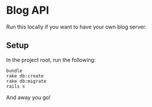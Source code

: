 # Blog API

Run this locally if you want to have your own blog server.

Setup
-----
In the project root, run the following:
```
bundle
rake db:create
rake db:migrate
rails s
```

And away you go!
